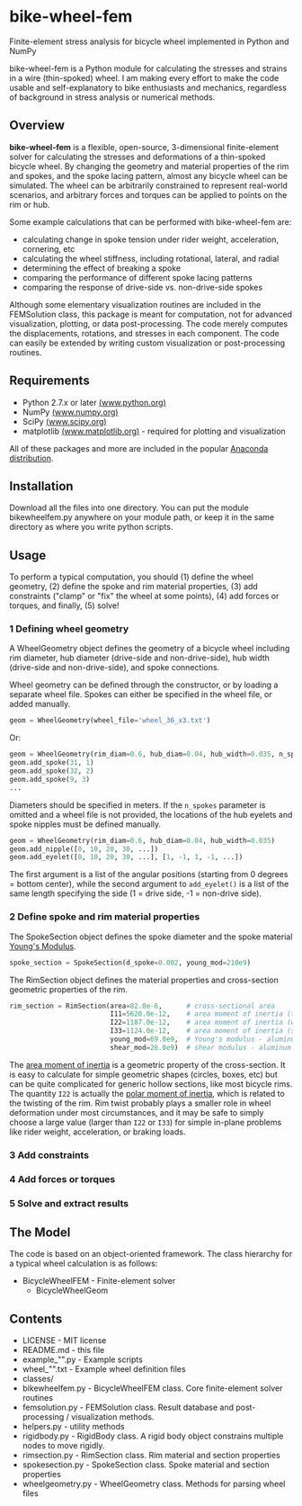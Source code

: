 # bike-wheel-fem
Finite-element stress analysis for bicycle wheel implemented in Python and NumPy

bike-wheel-fem is a Python module for calculating the stresses and strains in a
wire (thin-spoked) wheel. I am making every effort to make the code usable and
self-explanatory to bike enthusiasts and mechanics, regardless of background in
stress analysis or numerical methods.

## Overview

**bike-wheel-fem** is a flexible, open-source, 3-dimensional finite-element solver for calculating the stresses and deformations of a thin-spoked bicycle wheel. By changing the geometry and material properties of the rim and spokes, and the spoke lacing pattern, almost any bicycle wheel can be simulated. The wheel can be arbitrarily constrained to represent real-world scenarios, and arbitrary forces and torques can be applied to points on the rim or hub.

Some example calculations that can be performed with bike-wheel-fem are:
* calculating change in spoke tension under rider weight, acceleration, cornering, etc
* calculating the wheel stiffness, including rotational, lateral, and radial
* determining the effect of breaking a spoke
* comparing the performance of different spoke lacing patterns
* comparing the response of drive-side vs. non-drive-side spokes

Although some elementary visualization routines are included in the FEMSolution class, this package is meant for computation, not for advanced visualization, plotting, or data post-processing. The code merely computes the displacements, rotations, and stresses in each component. The code can easily be extended by writing custom visualization or post-processing routines.

## Requirements

* Python 2.7.x or later [(www.python.org)](www.python.org)
* NumPy [(www.numpy.org)](www.numpy.org)
* SciPy [(www.scipy.org)](www.scipy.org)
* matplotlib [(www.matplotlib.org)](www.matplotlib.org) - required for plotting and visualization

All of these packages and more are included in the popular [Anaconda distribution](https://store.continuum.io/cshop/anaconda/). 

## Installation

Download all the files into one directory. You can put the module
bikewheelfem.py anywhere on your module path, or keep it in the same directory
as where you write python scripts.

## Usage

To perform a typical computation, you should (1) define the wheel geometry, (2) define the spoke and rim material properties, (3) add constraints ("clamp" or "fix" the wheel at some points), (4) add forces or torques, and finally, (5) solve!

### 1 Defining wheel geometry

A WheelGeometry object defines the geometry of a bicycle wheel including rim diameter, hub diameter (drive-side and non-drive-side), hub width (drive-side and non-drive-side), and spoke connections.

Wheel geometry can be defined through the constructor, or by loading a separate wheel file. Spokes can either be specified in the wheel file, or added manually.

```python
geom = WheelGeometry(wheel_file='wheel_36_x3.txt')
```

Or:

```python
geom = WheelGeometry(rim_diam=0.6, hub_diam=0.04, hub_width=0.035, n_spokes=36)
geom.add_spoke(31, 1)
geom.add_spoke(32, 2)
geom.add_spoke(9, 3)
...
```

Diameters should be specified in meters. If the `n_spokes` parameter is omitted and a wheel file is not provided, the locations of the hub eyelets and spoke nipples must be defined manually.

```python
geom = WheelGeometry(rim_diam=0.6, hub_diam=0.04, hub_width=0.035)
geom.add_nipple([0, 10, 20, 30, ...])
geom.add_eyelet([0, 10, 20, 30, ...], [1, -1, 1, -1, ...])
```

The first argument is a list of the angular positions (starting from 0 degrees = bottom center), while the second argument to `add_eyelet()` is a list of the same length specifying the side (1 = drive side, -1 = non-drive side).

### 2 Define spoke and rim material properties

The SpokeSection object defines the spoke diameter and the spoke material [Young's Modulus](http://en.wikipedia.org/wiki/Young%27s_modulus).

```python
spoke_section = SpokeSection(d_spoke=0.002, young_mod=210e9)
```

The RimSection object defines the material properties and cross-section geometric properties of the rim.

```python
rim_section = RimSection(area=82.0e-6,      # cross-sectional area
                         I11=5620.0e-12,    # area moment of inertia (twist)
                         I22=1187.0e-12,    # area moment of inertia (wobble)
                         I33=1124.0e-12,    # area moment of inertia (squish)
                         young_mod=69.0e9,  # Young's modulus - aluminum
                         shear_mod=26.0e9)  # shear modulus - aluminum
```

The [area moment of inertia](http://en.wikipedia.org/wiki/Second_moment_of_area) is a geometric property of the cross-section. It is easy to calculate for simple geometric shapes (circles, boxes, etc) but can be quite complicated for generic hollow sections, like most bicycle rims. The quantity `I22` is actually the [polar moment of inertia](http://en.wikipedia.org/wiki/Polar_moment_of_inertia), which is related to the twisting of the rim. Rim twist probably plays a smaller role in wheel deformation under most circumstances, and it may be safe to simply choose a large value (larger than `I22` or `I33`) for simple in-plane problems like rider weight, acceleration, or braking loads.

### 3 Add constraints



### 4 Add forces or torques

### 5 Solve and extract results

## The Model

The code is based on an object-oriented framework. The class hierarchy for a typical wheel calculation is as follows:

* BicycleWheelFEM - Finite-element solver
  * BicycleWheelGeom

## Contents

* LICENSE - MIT license
* README.md - this file
* example_"".py - Example scripts
* wheel_"".txt - Example wheel definition files
* classes/
 * bikewheelfem.py - BicycleWheelFEM class. Core finite-element solver routines
 * femsolution.py - FEMSolution class. Result database and post-processing / visualization methods.
 * helpers.py - utility methods
 * rigidbody.py - RigidBody class. A rigid body object constrains multiple nodes to move rigidly.
 * rimsection.py - RimSection class. Rim material and section properties
 * spokesection.py - SpokeSection class. Spoke material and section properties
 * wheelgeometry.py - WheelGeometry class. Methods for parsing wheel files
